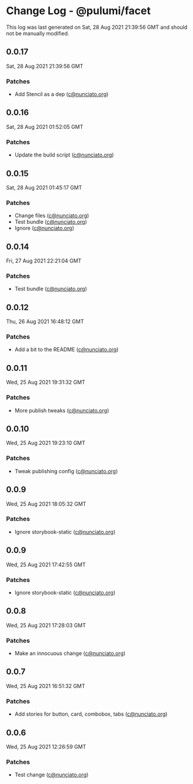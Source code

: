 # Change Log - @pulumi/facet

This log was last generated on Sat, 28 Aug 2021 21:39:56 GMT and should not be manually modified.

<!-- Start content -->

## 0.0.17

Sat, 28 Aug 2021 21:39:56 GMT

### Patches

- Add Stencil as a dep (c@nunciato.org)

## 0.0.16

Sat, 28 Aug 2021 01:52:05 GMT

### Patches

- Update the build script (c@nunciato.org)

## 0.0.15

Sat, 28 Aug 2021 01:45:17 GMT

### Patches

- Change files (c@nunciato.org)
- Test bundle (c@nunciato.org)
- Ignore (c@nunciato.org)

## 0.0.14

Fri, 27 Aug 2021 22:21:04 GMT

### Patches

- Test bundle (c@nunciato.org)

## 0.0.12

Thu, 26 Aug 2021 16:48:12 GMT

### Patches

- Add a bit to the README (c@nunciato.org)

## 0.0.11

Wed, 25 Aug 2021 19:31:32 GMT

### Patches

- More publish tweaks (c@nunciato.org)

## 0.0.10

Wed, 25 Aug 2021 19:23:10 GMT

### Patches

- Tweak publishing config (c@nunciato.org)

## 0.0.9

Wed, 25 Aug 2021 18:05:32 GMT

### Patches

- Ignore storybook-static (c@nunciato.org)

## 0.0.9

Wed, 25 Aug 2021 17:42:55 GMT

### Patches

- Ignore storybook-static (c@nunciato.org)

## 0.0.8

Wed, 25 Aug 2021 17:28:03 GMT

### Patches

- Make an innocuous change (c@nunciato.org)

## 0.0.7

Wed, 25 Aug 2021 16:51:32 GMT

### Patches

- Add stories for button, card, combobox, tabs (c@nunciato.org)

## 0.0.6

Wed, 25 Aug 2021 12:26:59 GMT

### Patches

- Test change (c@nunciato.org)
